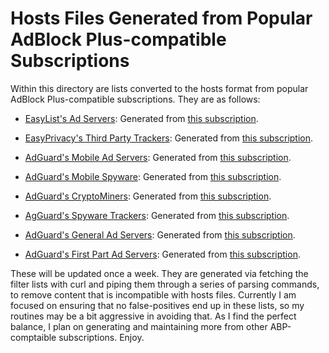 # Hosts Files Generated from Popular AdBlock Plus-compatible Subscriptions
Within this directory are lists converted to the hosts format from popular AdBlock Plus-compatible subscriptions. They are as follows:

- [EasyList's Ad Servers](https://raw.githubusercontent.com/bongochong/CombinedPrivacyBlockLists/master/ABP2Hosts/easylist_adservers-hosts.txt): Generated from [this subscription](https://github.com/easylist/easylist/blob/master/easylist/easylist_adservers.txt).

- [EasyPrivacy's Third Party Trackers](https://raw.githubusercontent.com/bongochong/CombinedPrivacyBlockLists/master/ABP2Hosts/easyprivacy_3rdParty-hosts.txt): Generated from [this subscription](https://github.com/easylist/easylist/blob/master/easyprivacy/easyprivacy_thirdparty.txt).

- [AdGuard's Mobile Ad Servers](https://raw.githubusercontent.com/bongochong/CombinedPrivacyBlockLists/master/ABP2Hosts/adguard_mobile_adservers-hosts.txt): Generated from [this subscription](https://github.com/AdguardTeam/AdguardFilters/blob/master/MobileFilter/sections/adservers.txt).

- [AdGuard's Mobile Spyware](https://raw.githubusercontent.com/bongochong/CombinedPrivacyBlockLists/master/ABP2Hosts/adguard_mobile_spyware-hosts.txt): Generated from [this subscription](https://github.com/AdguardTeam/AdguardFilters/blob/master/MobileFilter/sections/spyware.txt).

- [AdGuard's CryptoMiners](https://raw.githubusercontent.com/bongochong/CombinedPrivacyBlockLists/master/ABP2Hosts/adguard_cryptominers-hosts.txt): Generated from [this subscription](https://github.com/AdguardTeam/AdguardFilters/blob/master/EnglishFilter/sections/cryptominers.txt).

- [AgGuard's Spyware Trackers](https://raw.githubusercontent.com/bongochong/CombinedPrivacyBlockLists/master/ABP2Hosts/adguard_spyware_tracking-hosts.txt): Generated from [this subscription](https://github.com/AdguardTeam/AdguardFilters/blob/master/SpywareFilter/sections/tracking_servers.txt).

- [AdGuard's General Ad Servers](https://raw.githubusercontent.com/bongochong/CombinedPrivacyBlockLists/master/ABP2Hosts/adguard_adservers-hosts.txt): Generated from [this subscription](https://github.com/AdguardTeam/AdguardFilters/blob/master/EnglishFilter/sections/adservers.txt).

- [AdGuard's First Part Ad Servers](https://raw.githubusercontent.com/bongochong/CombinedPrivacyBlockLists/master/ABP2Hosts/adguard_1stParty-hosts.txt): Generated from [this subscription](https://github.com/AdguardTeam/AdguardFilters/blob/master/EnglishFilter/sections/adservers_firstparty.txt).

These will be updated once a week. They are generated via fetching the filter lists with curl and piping them through a series of parsing commands, to remove content that is incompatible with hosts files. Currently I am focused on ensuring that no false-positives end up in these lists, so my routines may be a bit aggressive in avoiding that. As I find the perfect balance, I plan on generating and maintaining more from other ABP-comptaible subscriptions. Enjoy.
